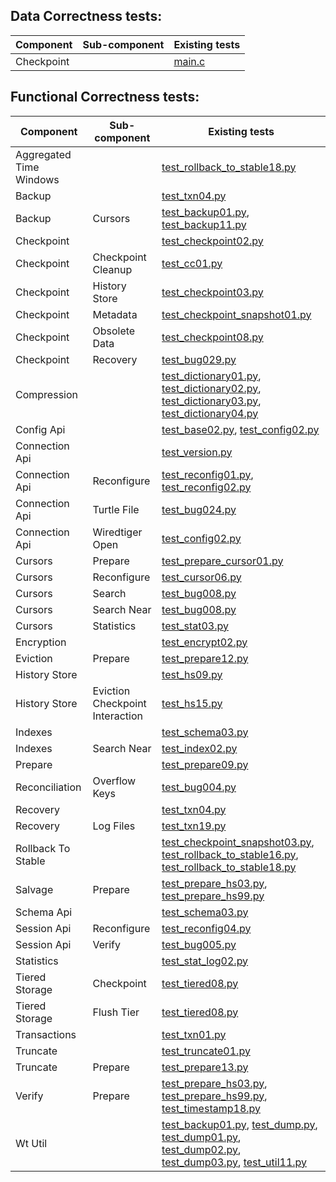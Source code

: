 ## Data Correctness tests:

|Component|Sub-component|Existing tests|
|---|---|---|
|Checkpoint||[main.c](../test/csuite/wt3363_checkpoint_op_races/main.c)
## Functional Correctness tests:

|Component|Sub-component|Existing tests|
|---|---|---|
|Aggregated Time Windows||[test_rollback_to_stable18.py](../test/suite/test_rollback_to_stable18.py)
|Backup||[test_txn04.py](../test/suite/test_txn04.py)
|Backup|Cursors|[test_backup01.py](../test/suite/test_backup01.py), [test_backup11.py](../test/suite/test_backup11.py)
|Checkpoint||[test_checkpoint02.py](../test/suite/test_checkpoint02.py)
|Checkpoint|Checkpoint Cleanup|[test_cc01.py](../test/suite/test_cc01.py)
|Checkpoint|History Store|[test_checkpoint03.py](../test/suite/test_checkpoint03.py)
|Checkpoint|Metadata|[test_checkpoint_snapshot01.py](../test/suite/test_checkpoint_snapshot01.py)
|Checkpoint|Obsolete Data|[test_checkpoint08.py](../test/suite/test_checkpoint08.py)
|Checkpoint|Recovery|[test_bug029.py](../test/suite/test_bug029.py)
|Compression||[test_dictionary01.py](../test/suite/test_dictionary01.py), [test_dictionary02.py](../test/suite/test_dictionary02.py), [test_dictionary03.py](../test/suite/test_dictionary03.py), [test_dictionary04.py](../test/suite/test_dictionary04.py)
|Config Api||[test_base02.py](../test/suite/test_base02.py), [test_config02.py](../test/suite/test_config02.py)
|Connection Api||[test_version.py](../test/suite/test_version.py)
|Connection Api|Reconfigure|[test_reconfig01.py](../test/suite/test_reconfig01.py), [test_reconfig02.py](../test/suite/test_reconfig02.py)
|Connection Api|Turtle File|[test_bug024.py](../test/suite/test_bug024.py)
|Connection Api|Wiredtiger Open|[test_config02.py](../test/suite/test_config02.py)
|Cursors|Prepare|[test_prepare_cursor01.py](../test/suite/test_prepare_cursor01.py)
|Cursors|Reconfigure|[test_cursor06.py](../test/suite/test_cursor06.py)
|Cursors|Search|[test_bug008.py](../test/suite/test_bug008.py)
|Cursors|Search Near|[test_bug008.py](../test/suite/test_bug008.py)
|Cursors|Statistics|[test_stat03.py](../test/suite/test_stat03.py)
|Encryption||[test_encrypt02.py](../test/suite/test_encrypt02.py)
|Eviction|Prepare|[test_prepare12.py](../test/suite/test_prepare12.py)
|History Store||[test_hs09.py](../test/suite/test_hs09.py)
|History Store|Eviction Checkpoint Interaction|[test_hs15.py](../test/suite/test_hs15.py)
|Indexes||[test_schema03.py](../test/suite/test_schema03.py)
|Indexes|Search Near|[test_index02.py](../test/suite/test_index02.py)
|Prepare||[test_prepare09.py](../test/suite/test_prepare09.py)
|Reconciliation|Overflow Keys|[test_bug004.py](../test/suite/test_bug004.py)
|Recovery||[test_txn04.py](../test/suite/test_txn04.py)
|Recovery|Log Files|[test_txn19.py](../test/suite/test_txn19.py)
|Rollback To Stable||[test_checkpoint_snapshot03.py](../test/suite/test_checkpoint_snapshot03.py), [test_rollback_to_stable16.py](../test/suite/test_rollback_to_stable16.py), [test_rollback_to_stable18.py](../test/suite/test_rollback_to_stable18.py)
|Salvage|Prepare|[test_prepare_hs03.py](../test/suite/test_prepare_hs03.py), [test_prepare_hs99.py](../test/suite/test_prepare_hs99.py)
|Schema Api||[test_schema03.py](../test/suite/test_schema03.py)
|Session Api|Reconfigure|[test_reconfig04.py](../test/suite/test_reconfig04.py)
|Session Api|Verify|[test_bug005.py](../test/suite/test_bug005.py)
|Statistics||[test_stat_log02.py](../test/suite/test_stat_log02.py)
|Tiered Storage|Checkpoint|[test_tiered08.py](../test/suite/test_tiered08.py)
|Tiered Storage|Flush Tier|[test_tiered08.py](../test/suite/test_tiered08.py)
|Transactions||[test_txn01.py](../test/suite/test_txn01.py)
|Truncate||[test_truncate01.py](../test/suite/test_truncate01.py)
|Truncate|Prepare|[test_prepare13.py](../test/suite/test_prepare13.py)
|Verify|Prepare|[test_prepare_hs03.py](../test/suite/test_prepare_hs03.py), [test_prepare_hs99.py](../test/suite/test_prepare_hs99.py), [test_timestamp18.py](../test/suite/test_timestamp18.py)
|Wt Util||[test_backup01.py](../test/suite/test_backup01.py), [test_dump.py](../test/suite/test_dump.py), [test_dump01.py](../test/suite/test_dump01.py), [test_dump02.py](../test/suite/test_dump02.py), [test_dump03.py](../test/suite/test_dump03.py), [test_util11.py](../test/suite/test_util11.py)
